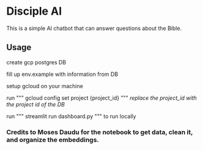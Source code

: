 # Disciple AI

This is a simple AI chatbot that can answer questions about the Bible. 

## Usage

create gcp postgres DB 

fill up env.example with information from DB

setup gcloud on your machine

run """ gcloud config set project {project_id} """ *replace the project_id with the project id of the DB*

run """ streamlit run dashboard.py """ to run locally 

### Credits to Moses Daudu for the notebook to get data, clean it, and organize the embeddings. 